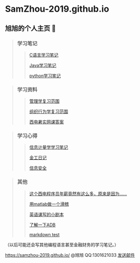 # SamZhou-2019.github.io
## 旭旭的个人主页 🏡

> ### 学习笔记
>
> > [C语言学习笔记](website_C/C_include.html)
> >
> > [Java学习笔记](website_java/java_study.html)
> >
> > [python学习笔记](website_python/python_study.html)

> ### 学习资料
>
> > [管理学复习范围](webpage_management/management.htm)
> >
> > [组织行为学复习范围](webpage_management/Organizational_Behavior.htm)
> >
> > [西电暑实网课答案](webpage_shushi_2019/shushi_2019.html)

> ### 学习心得
>
> > [信息计量学学习笔记](website_informetrics/informetrics.html)
> >
> > [金工日记](website_metalwork/metalwork.html)
> >
> > [信息安全](website_security/security.html)

> ### 其他
>
> > [这个西电程序员年薪竟然有这么多，原来是因为……](ruanwen/ruanwen.html)
> >
> > [用matlab做一个滑稽](website_matlab/huaji.html)
> >
> > [英语课写的小剧本](website_english/English_Script.md)
> >
> > [了解一下ADB](website_java/adb.html)
> >
> > [markdown test](MarkdownTest.md)

（以后可能还会写其他编程语言甚至金融财务的学习笔记。）

https://samzhou-2019.github.io/ @旭旭 QQ:1301621033  [发送邮件](mailto:zhouzexu2010@sina.cn?cc=zxzhou@stu.xidian.edu.cn&subject=About%20samzhou-2019.github.io)

<script>
document.write(Date());
</script>


